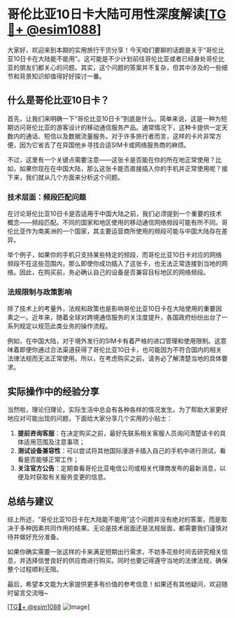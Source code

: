 # 哥伦比亚10日卡大陆可用性深度解读[[TG💪+ @esim1088](https://t.me/s/esim1088)]

大家好，欢迎来到本期的实用旅行干货分享！今天咱们要聊的话题是关于“哥伦比亚10日卡在大陆能不能用”。这可能是不少计划前往哥伦比亚或者已经身处哥伦比亚的朋友们都关心的问题。其实，这个问题的答案并不复杂，但其中涉及的一些细节和背景知识却值得好好探讨一番。

## 什么是哥伦比亚10日卡？

首先，让我们来明确一下“哥伦比亚10日卡”到底是什么。简单来说，这是一种为短期访问哥伦比亚的游客设计的移动通信服务产品。通常情况下，这种卡提供一定天数内的通话、短信以及数据流量服务。对于许多旅行者而言，这样的卡片非常方便，因为它省去了在异国他乡寻找合适SIM卡或网络服务商的麻烦。

不过，这里有一个关键点需要注意——这张卡是否能在你的所在地正常使用？比如，如果你现在在中国大陆，那么这张卡能否直接插入你的手机并正常使用呢？接下来，我们就从几个方面来分析这个问题。

### 技术层面：频段匹配问题

在讨论哥伦比亚10日卡是否适用于中国大陆之前，我们必须提到一个重要的技术概念——频段匹配。不同的国家和地区使用的移动通信网络频段可能有所不同。哥伦比亚作为南美洲的一个国家，其主要运营商所使用的频段可能与中国大陆存在差异。

举个例子，如果你的手机只支持某些特定的频段，而哥伦比亚10日卡对应的网络频段不在这些范围内，那么即使你成功插入了这张卡，也无法正常连接到当地的网络。因此，在购买前，务必确认自己的设备是否兼容目标地区的网络频段。

### 法规限制与政策影响

除了技术上的考量外，法规和政策也是影响哥伦比亚10日卡在大陆使用的重要因素之一。近年来，随着全球对跨境通信服务的关注度提升，各国政府纷纷出台了一系列规定以规范此类业务的操作流程。

例如，在中国大陆，对于境外发行的SIM卡有着严格的进口管理和使用限制。这意味着即便你通过合法渠道获得了哥伦比亚10日卡，也可能因为不符合国内的相关法律法规而无法正常使用。所以，在考虑购买之前，请务必了解清楚当地的具体要求。

## 实际操作中的经验分享

当然啦，理论归理论，实际生活中总会有各种各样的情况发生。为了帮助大家更好地应对可能出现的问题，下面给大家分享几个实用的小贴士：

1. **提前咨询客服**：在决定购买之前，最好先联系相关客服人员询问清楚该卡的具体适用范围及注意事项；
2. **测试设备兼容性**：可以尝试将其他国际漫游卡插入自己的手机中进行测试，看看是否能够正常工作；
3. **关注官方公告**：定期查看哥伦比亚电信公司或相关代理商发布的最新消息，以便及时获取有关服务变更的信息。

## 总结与建议

综上所述，“哥伦比亚10日卡在大陆能不能用”这个问题并没有绝对的答案，而是取决于多种因素共同作用的结果。无论是技术层面还是法规层面，都需要我们谨慎对待并做好充分准备。

如果你确实需要一张这样的卡来满足短期出行需求，不妨多花些时间去研究相关信息，并选择信誉良好的供应商进行购买。同时也要记得遵守当地的法律法规，确保整个过程顺利无阻。

最后，希望本文能为大家提供更多有价值的参考信息！如果还有其他疑问，欢迎随时留言交流哦~

[[TG💪+ @esim1088](https://t.me/s/esim1088) ![Image](https://i.postimg.cc/4NQfJmqS/Snipaste-2025-05-13-00-14-12.png)]